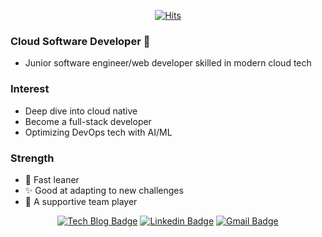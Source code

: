 
<div align=center>

[![Hits](https://hits.seeyoufarm.com/api/count/incr/badge.svg?url=https%3A%2F%2Fgithub.com%2Fmetleeha)](https://hits.seeyoufarm.com)

</div>

### Cloud Software Developer :whale:

 - Junior software engineer/web developer skilled in modern cloud tech

### Interest 

 - Deep dive into cloud native
 - Become a full-stack developer
 - Optimizing DevOps tech with AI/ML
 
### Strength

 - :rocket: Fast leaner
 - :sparkles: Good at adapting to new challenges
 - :raised_hands: A supportive team player
 
 
<div align=center>

[![Tech Blog Badge](http://img.shields.io/badge/-Tech%20blog-black?style=flat-square&logo=github&link=https://metleeha.tistory.com/)](https://metleeha.tistory.com/) 
[![Linkedin Badge](https://img.shields.io/badge/-LinkedIn-blue?style=flat-square&logo=Linkedin&logoColor=white&link=https://www.linkedin.com/in/hadongme/)](https://www.linkedin.com/in/hadongme/) 
[![Gmail Badge](https://img.shields.io/badge/-Gmail-d14836?style=flat-square&logo=Gmail&logoColor=white&link=mailto:hadongme@gmail.com)](mailto:hadongme@gmail.com)

</div>

<!--
**metleeha/metleeha** is a ✨ _special_ ✨ repository because its `README.md` (this file) appears on your GitHub profile.

Here are some ideas to get you started:

- 🔭 I’m currently working on ...
- 🌱 I’m currently learning ...
- 👯 I’m looking to collaborate on ...
- 🤔 I’m looking for help with ...
- 💬 Ask me about ...
- 📫 How to reach me: ...
- 😄 Pronouns: ...
- ⚡ Fun fact: ...
-->
